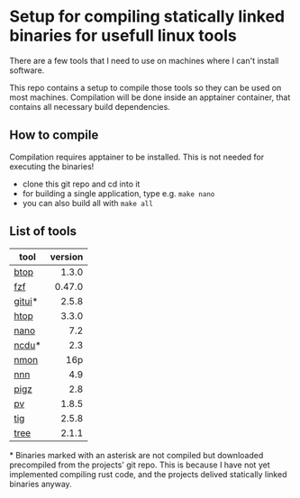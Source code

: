 # Setup for compiling statically linked binaries for usefull linux tools

There are a few tools that I need to use on machines where I can't install software.

This repo contains a setup to compile those tools so they can be used on most machines.
Compilation will be done inside an apptainer container, that contains all necessary build dependencies.

## How to compile
Compilation requires apptainer to be installed. This is not needed for executing the binaries!
- clone this git repo and cd into it
- for building a single application, type e.g. `make nano`
- you can also build all with `make all`

## List of tools
| tool | version |
|------|--------:|
| [btop][btop] | 1.3.0   |
| [fzf][fzf]   | 0.47.0  |
| [gitui][gitui]*  | 2.5.8   |
| [htop][htop] | 3.3.0   |
| [nano][nano] | 7.2     |
| [ncdu][ncdu]* | 2.3     |
| [nmon][nmon] | 16p     |
| [nnn][nnn]   | 4.9     |
| [pigz][pigz] | 2.8     |
| [pv][pv]     | 1.8.5   |
| [tig][tig]   | 2.5.8   |
| [tree][tree] | 2.1.1   |

\* Binaries marked with an asterisk are not compiled but downloaded precompiled from the projects' git repo. This is because I have not yet implemented compiling rust code, and the projects delived statically linked binaries anyway.


[btop]:https://github.com/aristocratos/btop
[htop]:https://htop.dev/
[nano]:https://www.nano-editor.org/
[ncdu]:https://dev.yorhel.nl/ncdu
[nmon]:https://nmon.sourceforge.io/pmwiki.php
[nnn]:https://github.com/jarun/nnn
[pigz]:https://zlib.net/pigz/
[pv]:http://www.ivarch.com/programs/pv.shtml
[tree]:http://oldmanprogrammer.net/source.php?dir=projects/tree
[fzf]:https://github.com/junegunn/fzf.git
[tig]:https://github.com/jonas/tig
[gitui]:https://github.com/extrawurst/gitui